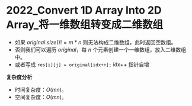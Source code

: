 # 2022_Convert 1D Array Into 2D Array_将一维数组转变成二维数组

- 如果 $original.size() != m*n$ 则无法构成二维数组，此时返回空数组。
- 否则我们可以遍历 $original$，每 $n$ 个元素创建一个一维数组，放入二维数组中。
- 或者写成 `res[i][j] = original[idx++];` idx++ 指针自增

**复杂度分析**

- 时间复杂度：$O(mn)$。
- 空间复杂度：$O(mn)$。

